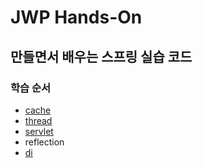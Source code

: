 # JWP Hands-On

## 만들면서 배우는 스프링 실습 코드

### 학습 순서
- [cache](./cache/README.md)
- [thread](./thread/README.md)
- [servlet](./servlet/README.md)
- reflection
- [di](./di/README.md)
